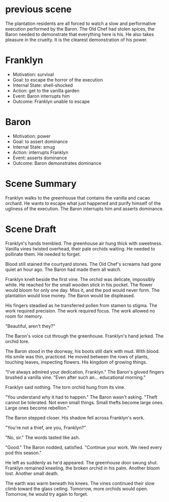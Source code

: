 # previous scene
The plantation residents are all forced to watch a slow and performative execution performed by the Baron. The Old Chef had stolen spices, the Baron needed to demonstrate that everything here is his. He also takes pleasure in the cruelty. It is the clearest demonstration of his power.

# Franklyn
- Motivation: survival
- Goal: to escape the horror of the execution
- Internal State: shell-shocked
- Action: get to the vanilla garden
- Event: Baron interrupts him
- Outcome: Franklyn unable to escape

# Baron
- Motivation: power
- Goal: to assert dominance
- Internal State: smug
- Action: interrupts Franklyn
- Event: asserts dominance
- Outcome: Baron demonstrates dominance

# Scene Summary
Franklyn walks to the greenhouse that contains the vanilla and cacao orchard. He wants to escape what just happened and purify himself of the ugliness of the execution. The Baron interrupts him and asserts dominance.

# Scene Draft

Franklyn's hands trembled. The greenhouse air hung thick with sweetness. Vanilla vines twisted overhead, their pale orchids waiting. He needed to pollinate them. He needed to forget.

Blood still stained the courtyard stones. The Old Chef's screams had gone quiet an hour ago. The Baron had made them all watch.

Franklyn knelt beside the first vine. The orchid was delicate, impossibly white. He reached for the small wooden stick in his pocket. The flower would bloom for only one day. Miss it, and the pod would never form. The plantation would lose money. The Baron would be displeased.

His fingers steadied as he transferred pollen from stamen to stigma. The work required precision. The work required focus. The work allowed no room for memory.

"Beautiful, aren't they?"

The Baron's voice cut through the greenhouse. Franklyn's hand jerked. The orchid tore.

The Baron stood in the doorway, his boots still dark with mud. With blood. His smile was thin, practiced. He moved between the rows of plants, touching leaves, inspecting flowers. His kingdom of growing things.

"I've always admired your dedication, Franklyn." The Baron's gloved fingers brushed a vanilla vine. "Even after such an... educational morning."

Franklyn said nothing. The torn orchid hung from its vine.

"You understand why it had to happen." The Baron wasn't asking. "Theft cannot be tolerated. Not even small things. Small thefts become large ones. Large ones become rebellion."

The Baron stepped closer. His shadow fell across Franklyn's work.

"You're not a thief, are you, Franklyn?"

"No, sir." The words tasted like ash.

"Good." The Baron nodded, satisfied. "Continue your work. We need every pod this season."

He left as suddenly as he'd appeared. The greenhouse door swung shut. Franklyn remained kneeling, the broken orchid in his palm. Another bloom lost. Another small death.

The earth was warm beneath his knees. The vines continued their slow climb toward the glass ceiling. Tomorrow, more orchids would open. Tomorrow, he would try again to forget.